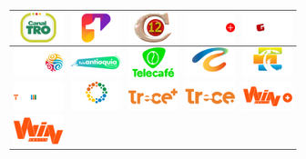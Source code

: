 | ![](https://raw.githubusercontent.com/RevGear/logo/master/Countries/CO/Canal-TRO.png) | ![](https://raw.githubusercontent.com/RevGear/logo/master/Countries/CO/Canal1.png) | ![](https://raw.githubusercontent.com/RevGear/logo/master/Countries/CO/Canal12.png) | ![](https://raw.githubusercontent.com/RevGear/logo/master/Countries/CO/Cinema-Plus.png) | ![](https://raw.githubusercontent.com/RevGear/logo/master/Countries/CO/Mi-Gente-TV.png) | 
|:---:|:---:|:---:|:---:|:---:| 
| ![](https://raw.githubusercontent.com/RevGear/logo/master/Countries/CO/Senal-Colombia.png) | ![](https://raw.githubusercontent.com/RevGear/logo/master/Countries/CO/Teleantioquia.png) | ![](https://raw.githubusercontent.com/RevGear/logo/master/Countries/CO/Telecafe.png) | ![](https://raw.githubusercontent.com/RevGear/logo/master/Countries/CO/Telecaribe.png) | ![](https://raw.githubusercontent.com/RevGear/logo/master/Countries/CO/Teleislas.png) | 
| ![](https://raw.githubusercontent.com/RevGear/logo/master/Countries/CO/Telemedellin.png) | ![](https://raw.githubusercontent.com/RevGear/logo/master/Countries/CO/Telepacifico.png) | ![](https://raw.githubusercontent.com/RevGear/logo/master/Countries/CO/Trece-Plus.png) | ![](https://raw.githubusercontent.com/RevGear/logo/master/Countries/CO/Trece.png) | ![](https://raw.githubusercontent.com/RevGear/logo/master/Countries/CO/Win-Sports-Plus.png) | 
| ![](https://raw.githubusercontent.com/RevGear/logo/master/Countries/CO/Win-Sports.png)  | 
